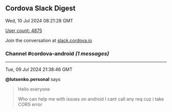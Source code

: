 ## Cordova Slack Digest
Wed, 10 Jul 2024 08:21:28 GMT

[User count: 4875](https://cordova.slack.com/)


Join the conversation at [slack.cordova.io](http://slack.cordova.io/)

### __Channel #cordova-android__ _(1 messages)_
---

Tue, 09 Jul 2024 21:38:46 GMT

__@lutsenko.personal__ says 
> Hello everyone
> 
> Who can help me with issues on android
> I cant call any req cuz i take CORS error
> 

